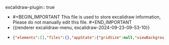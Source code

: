 excalidraw-plugin:: true

- #+BEGIN_IMPORTANT
  This file is used to store excalidraw information, Please do not manually edit this file.
  #+END_IMPORTANT
- {{renderer excalidraw-menu, excalidraw-2024-09-23-09-53-10}}
- ```json
  {"elements":[],"files":{},"appState":{"gridSize":null,"viewBackgroundColor":"#ffffff","zoom":{"value":1},"offsetTop":20,"offsetLeft":0,"scrollX":0,"scrollY":0,"viewModeEnabled":false,"zenModeEnabled":false}}
  ```